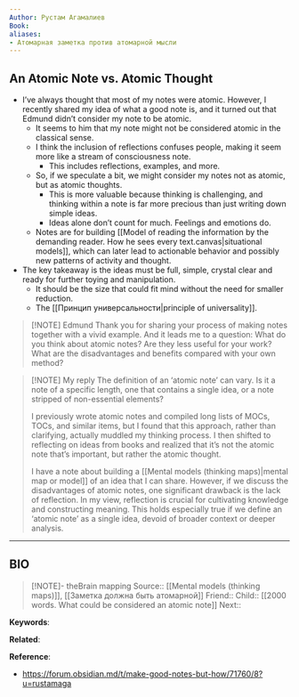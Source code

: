 ```yaml
---
Author: Рустам Агамалиев
Book: 
aliases:
- Атомарная заметка против атомарной мысли
---
```

## An Atomic Note vs. Atomic Thought

- I’ve always thought that most of my notes were atomic. However, I recently shared my idea of what a good note is, and it turned out that Edmund didn’t consider my note to be atomic.
    - It seems to him that my note might not be considered atomic in the classical sense.
    - I think the inclusion of reflections confuses people, making it seem more like a stream of consciousness note.
        - This includes reflections, examples, and more.
    - So, if we speculate a bit, we might consider my notes not as atomic, but as atomic thoughts.
        - This is more valuable because thinking is challenging, and thinking within a note is far more precious than just writing down simple ideas.
        - Ideas alone don’t count for much. Feelings and emotions do.
    - Notes are for building [[Model of reading the information by the demanding reader. How he sees every text.canvas|situational models]], which can later lead to actionable behavior and possibly new patterns of activity and thought.
- The key takeaway is the ideas must be full, simple, crystal clear and ready for further toying and manipulation.
	- It should be the size that could fit mind without the need for smaller reduction.
	- The [[Принцип универсальности|principle of universality]].

> [!NOTE] Edmund
> Thank you for sharing your process of making notes together with a vivid example. And it leads me to a question: What do you think about atomic notes? Are they less useful for your work? What are the disadvantages and benefits compared with your own method?

> [!NOTE] My reply
> The definition of an ‘atomic note’ can vary. Is it a note of a specific length, one that contains a single idea, or a note stripped of non-essential elements?
> 
> I previously wrote atomic notes and compiled long lists of MOCs, TOCs, and similar items, but I found that this approach, rather than clarifying, actually muddled my thinking process. I then shifted to reflecting on ideas from books and realized that it’s not the atomic note that’s important, but rather the atomic thought.
> 
> I have a note about building a [[Mental models (thinking maps)|mental map or model]] of an idea that I can share. However, if we discuss the disadvantages of atomic notes, one significant drawback is the lack of reflection. In my view, reflection is crucial for cultivating knowledge and constructing meaning. This holds especially true if we define an ‘atomic note’ as a single idea, devoid of broader context or deeper analysis.

***
## BIO
> [!NOTE]- theBrain mapping
> Source:: [[Mental models (thinking maps)]], [[Заметка должна быть атомарной]]
> Friend::
> Child:: [[2000 words. What could be considered an atomic note]]
> Next::

**Keywords**:

**Related**:

**Reference**: 
- https://forum.obsidian.md/t/make-good-notes-but-how/71760/8?u=rustamaga